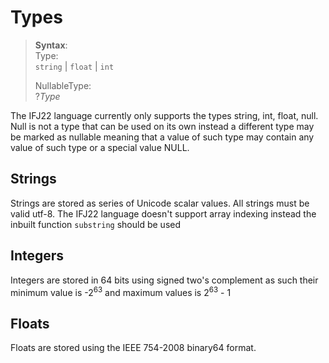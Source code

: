 # Types

> **Syntax**:\
> Type:\
> `string` | `float` | `int`
>
> NullableType:\
> ?_Type_

The IFJ22 language currently only supports the types string, int, float, null.
Null is not a type that can be used on its own instead a different type may be marked as nullable meaning that a value
of such type may contain any value of such type or a special value NULL.

## Strings
Strings are stored as series of Unicode scalar values. All strings must be valid utf-8. The IFJ22 language doesn't support
array indexing instead the inbuilt function `substring` should be used

## Integers
Integers are stored in 64 bits using signed two's complement as such their minimum value is -2<sup>63</sup> and maximum values
is 2<sup>63</sup> - 1

## Floats
Floats are stored using the IEEE 754-2008 binary64 format.
